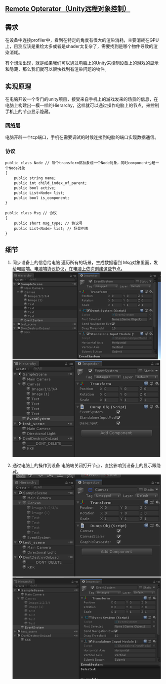## [Remote Opterator（Unity远程对象控制）]("https://github.com/comedyy/RemoteOperatorTool")

## 需求
在设备中连接profiler中，看到在特定的角度有很大的渲染消耗，主要消耗在GPU上，目测应该是重绘太多或者是shader太复杂了，需要找到是哪个物件导致的渲染消耗。

有个想法出现，就是如果我们可以通过电脑上的Unity来控制设备上的游戏的显示和隐藏，那么我们就可以很快找到有渲染问题的物件。

## 实现原理
在电脑开设一个专门的unity项目，接受来自手机上的游戏发来的场景的信息，在电脑上构建出一模一样的Hierarchy，这样就可以通过操作电脑上的节点，来控制手机上的节点显示隐藏。

### 网络层
电脑开辟一个tcp端口，手机在需要调试的时候连接到电脑的端口实现数据通信。

### 协议
```
public class Node // 每个transform都抽象成一个Node对象，同时component也是一个Node对象
{
    public string name;
    public int child_index_of_parent;
    public bool active;
    public List<Node> list;
    public bool is_component;
}

public class Msg // 协议
{
    public short msg_type; // 协议号
    public List<Node> list; // 场景列表
}

```

## 细节
1. 同步设备上的信息给电脑
遍历所有的场景，生成数据塞到 Msg对象里面，发给电脑端。电脑端协议协议，在电脑上依次创建这些节点。
![RUNOOB 图标](../img/unity_opt/client.png)
![RUNOOB 图标](../img/unity_opt/server.png)

2. 通过电脑上的操作到设备
电脑端关闭打开节点，直接影响到设备上的显示跟隐藏。
![RUNOOB 图标](../img/unity_opt/server_opt.png)
![RUNOOB 图标](../img/unity_opt/client_opt.png)

